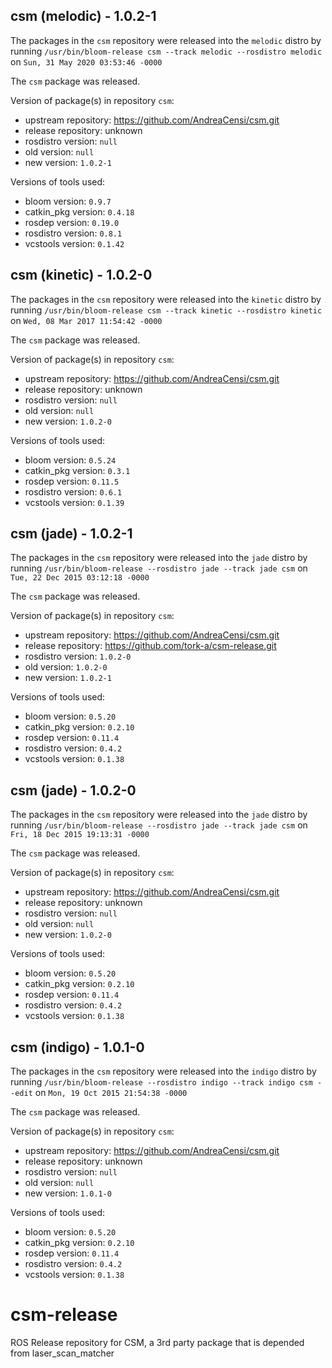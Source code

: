 ## csm (melodic) - 1.0.2-1

The packages in the `csm` repository were released into the `melodic` distro by running `/usr/bin/bloom-release csm --track melodic --rosdistro melodic` on `Sun, 31 May 2020 03:53:46 -0000`

The `csm` package was released.

Version of package(s) in repository `csm`:

- upstream repository: https://github.com/AndreaCensi/csm.git
- release repository: unknown
- rosdistro version: `null`
- old version: `null`
- new version: `1.0.2-1`

Versions of tools used:

- bloom version: `0.9.7`
- catkin_pkg version: `0.4.18`
- rosdep version: `0.19.0`
- rosdistro version: `0.8.1`
- vcstools version: `0.1.42`


## csm (kinetic) - 1.0.2-0

The packages in the `csm` repository were released into the `kinetic` distro by running `/usr/bin/bloom-release csm --track kinetic --rosdistro kinetic` on `Wed, 08 Mar 2017 11:54:42 -0000`

The `csm` package was released.

Version of package(s) in repository `csm`:

- upstream repository: https://github.com/AndreaCensi/csm.git
- release repository: unknown
- rosdistro version: `null`
- old version: `null`
- new version: `1.0.2-0`

Versions of tools used:

- bloom version: `0.5.24`
- catkin_pkg version: `0.3.1`
- rosdep version: `0.11.5`
- rosdistro version: `0.6.1`
- vcstools version: `0.1.39`


## csm (jade) - 1.0.2-1

The packages in the `csm` repository were released into the `jade` distro by running `/usr/bin/bloom-release --rosdistro jade --track jade csm` on `Tue, 22 Dec 2015 03:12:18 -0000`

The `csm` package was released.

Version of package(s) in repository `csm`:
- upstream repository: https://github.com/AndreaCensi/csm.git
- release repository: https://github.com/tork-a/csm-release.git
- rosdistro version: `1.0.2-0`
- old version: `1.0.2-0`
- new version: `1.0.2-1`

Versions of tools used:
- bloom version: `0.5.20`
- catkin_pkg version: `0.2.10`
- rosdep version: `0.11.4`
- rosdistro version: `0.4.2`
- vcstools version: `0.1.38`


## csm (jade) - 1.0.2-0

The packages in the `csm` repository were released into the `jade` distro by running `/usr/bin/bloom-release --rosdistro jade --track jade csm` on `Fri, 18 Dec 2015 19:13:31 -0000`

The `csm` package was released.

Version of package(s) in repository `csm`:
- upstream repository: https://github.com/AndreaCensi/csm.git
- release repository: unknown
- rosdistro version: `null`
- old version: `null`
- new version: `1.0.2-0`

Versions of tools used:
- bloom version: `0.5.20`
- catkin_pkg version: `0.2.10`
- rosdep version: `0.11.4`
- rosdistro version: `0.4.2`
- vcstools version: `0.1.38`


## csm (indigo) - 1.0.1-0

The packages in the `csm` repository were released into the `indigo` distro by running `/usr/bin/bloom-release --rosdistro indigo --track indigo csm --edit` on `Mon, 19 Oct 2015 21:54:38 -0000`

The `csm` package was released.

Version of package(s) in repository `csm`:
- upstream repository: https://github.com/AndreaCensi/csm.git
- release repository: unknown
- rosdistro version: `null`
- old version: `null`
- new version: `1.0.1-0`

Versions of tools used:
- bloom version: `0.5.20`
- catkin_pkg version: `0.2.10`
- rosdep version: `0.11.4`
- rosdistro version: `0.4.2`
- vcstools version: `0.1.38`


# csm-release
ROS Release repository for CSM, a 3rd party package that is depended from laser_scan_matcher
